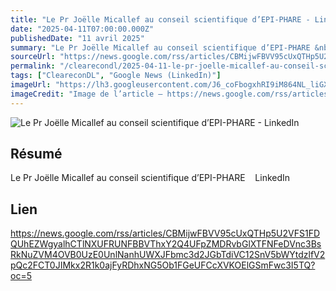 ```yaml
---
title: "Le Pr Joëlle Micallef au conseil scientifique d’EPI-PHARE - LinkedIn"
date: "2025-04-11T07:00:00.000Z"
publishedDate: "11 avril 2025"
summary: "Le Pr Joëlle Micallef au conseil scientifique d’EPI-PHARE &nbsp;&nbsp; LinkedIn"
sourceUrl: "https://news.google.com/rss/articles/CBMijwFBVV95cUxQTHp5U2VFS1FDQUhEZWgyalhCTlNXUFRUNFBBVThxY2Q4UFpZMDRvbGlXTFNFeDVnc3BsRkNuZVM4OVB0UzE0UnlNanhUWXJFbmc3d2JGbTdiVC12SnV5bWYtdzlfV2pQc2FCT0JIMkx2R1k0ajFyRDhxNG5Ob1FGeUFCcXVKOElGSmFwc3I5TQ?oc=5"
permalink: "/clearecondl/2025-04-11-le-pr-joelle-micallef-au-conseil-scientifique-depi-phare-linkedin"
tags: ["CleareconDL", "Google News (LinkedIn)"]
imageUrl: "https://lh3.googleusercontent.com/J6_coFbogxhRI9iM864NL_liGXvsQp2AupsKei7z0cNNfDvGUmWUy20nuUhkREQyrpY4bEeIBuc=s0-w300"
imageCredit: "Image de l’article — https://news.google.com/rss/articles/CBMijwFBVV95cUxQTHp5U2VFS1FDQUhEZWgyalhCTlNXUFRUNFBBVThxY2Q4UFpZMDRvbGlXTFNFeDVnc3BsRkNuZVM4OVB0UzE0UnlNanhUWXJFbmc3d2JGbTdiVC12SnV5bWYtdzlfV2pQc2FCT0JIMkx2R1k0ajFyRDhxNG5Ob1FGeUFCcXVKOElGSmFwc3I5TQ?oc=5"
---
```


![Le Pr Joëlle Micallef au conseil scientifique d’EPI-PHARE - LinkedIn](https://lh3.googleusercontent.com/J6_coFbogxhRI9iM864NL_liGXvsQp2AupsKei7z0cNNfDvGUmWUy20nuUhkREQyrpY4bEeIBuc=s0-w300)

## Résumé

Le Pr Joëlle Micallef au conseil scientifique d’EPI-PHARE &nbsp;&nbsp; LinkedIn

## Lien

https://news.google.com/rss/articles/CBMijwFBVV95cUxQTHp5U2VFS1FDQUhEZWgyalhCTlNXUFRUNFBBVThxY2Q4UFpZMDRvbGlXTFNFeDVnc3BsRkNuZVM4OVB0UzE0UnlNanhUWXJFbmc3d2JGbTdiVC12SnV5bWYtdzlfV2pQc2FCT0JIMkx2R1k0ajFyRDhxNG5Ob1FGeUFCcXVKOElGSmFwc3I5TQ?oc=5
